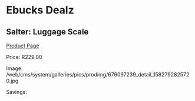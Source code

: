 
# Ebucks Dealz
## Salter: Luggage Scale
[Product Page](https://www.ebucks.com/web/shop/productSelected.do?prodId=676097239&catId=714997442)

Price: R229.00

Image: /web/cms/system/galleries/pics/prodimg/676097239_detail_1582792825720.jpg

Savings: 


	